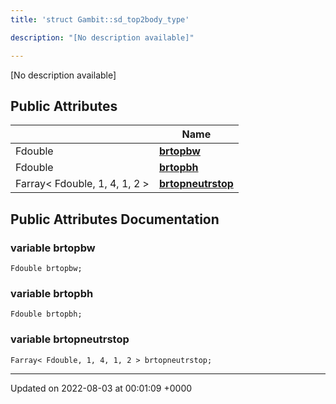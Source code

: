 ```yaml
---
title: 'struct Gambit::sd_top2body_type'

description: "[No description available]"

---
```









[No description available]

## Public Attributes

|                | Name           |
| -------------- | -------------- |
| Fdouble | **[brtopbw](/documentation/code/colliderbit_development/classes/structgambit_1_1sd__top2body__type/#variable-brtopbw)**  |
| Fdouble | **[brtopbh](/documentation/code/colliderbit_development/classes/structgambit_1_1sd__top2body__type/#variable-brtopbh)**  |
| Farray< Fdouble, 1, 4, 1, 2 > | **[brtopneutrstop](/documentation/code/colliderbit_development/classes/structgambit_1_1sd__top2body__type/#variable-brtopneutrstop)**  |

## Public Attributes Documentation

### variable brtopbw

```
Fdouble brtopbw;
```


### variable brtopbh

```
Fdouble brtopbh;
```


### variable brtopneutrstop

```
Farray< Fdouble, 1, 4, 1, 2 > brtopneutrstop;
```


-------------------------------

Updated on 2022-08-03 at 00:01:09 +0000